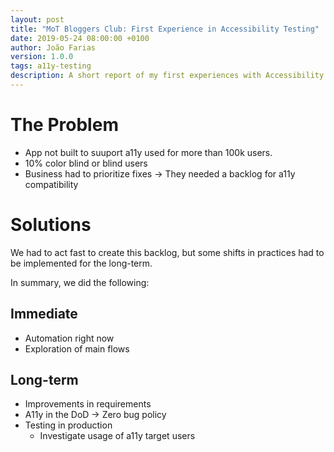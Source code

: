 ```yaml
---
layout: post
title: "MoT Bloggers Club: First Experience in Accessibility Testing"
date: 2019-05-24 08:00:00 +0100
author: João Farias
version: 1.0.0
tags: a11y-testing
description: A short report of my first experiences with Accessibility Testing for the Ministry of Testing Bloggers Club
---
```


# The Problem

* App not built to suuport a11y used for more than 100k users.
* 10% color blind or blind users
* Business had to prioritize fixes -> They needed a backlog for a11y compatibility

# Solutions

We had to act fast to create this backlog, but some shifts in practices had to be implemented
for the long-term.

In summary, we did the following:

## Immediate

* Automation right now
* Exploration of main flows

## Long-term

* Improvements in requirements
* A11y in the DoD -> Zero bug policy
* Testing in production
  * Investigate usage of a11y target users